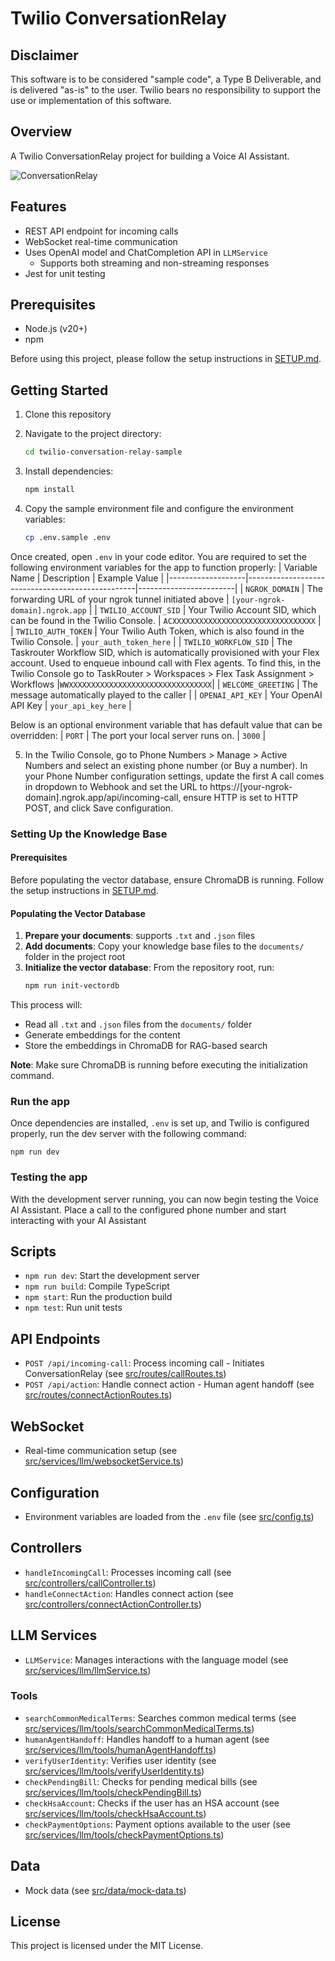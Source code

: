 # Twilio ConversationRelay

## Disclaimer

This software is to be considered "sample code", a Type B Deliverable, and is delivered "as-is" to the user. Twilio bears no responsibility to support the use or implementation of this software.

## Overview

A Twilio ConversationRelay project for building a Voice AI Assistant.

![ConversationRelay](docs/conversation-relay.png)

## Features

- REST API endpoint for incoming calls
- WebSocket real-time communication
- Uses OpenAI model and ChatCompletion API in `LLMService`
  - Supports both streaming and non-streaming responses
- Jest for unit testing

## Prerequisites

- Node.js (v20+)
- npm

Before using this project, please follow the setup instructions in [SETUP.md](./SETUP.md).

## Getting Started

1. Clone this repository

2. Navigate to the project directory:
   ```sh
   cd twilio-conversation-relay-sample
   ```
3. Install dependencies:
   ```sh
   npm install
   ```
4. Copy the sample environment file and configure the environment variables:
   ```sh
   cp .env.sample .env
   ```

Once created, open `.env` in your code editor. You are required to set the following environment variables for the app to function properly:
| Variable Name | Description | Example Value |
|-------------------|--------------------------------------------------|------------------------|
| `NGROK_DOMAIN` | The forwarding URL of your ngrok tunnel initiated above | `[your-ngrok-domain].ngrok.app` |
| `TWILIO_ACCOUNT_SID` | Your Twilio Account SID, which can be found in the Twilio Console. | `ACXXXXXXXXXXXXXXXXXXXXXXXXXXXXXXXX` |
| `TWILIO_AUTH_TOKEN` | Your Twilio Auth Token, which is also found in the Twilio Console. | `your_auth_token_here` |
| `TWILIO_WORKFLOW_SID` | The Taskrouter Workflow SID, which is automatically provisioned with your Flex account. Used to enqueue inbound call with Flex agents. To find this, in the Twilio Console go to TaskRouter > Workspaces > Flex Task Assignment > Workflows |`WWXXXXXXXXXXXXXXXXXXXXXXXXXXXXXXXX`|
| `WELCOME_GREETING` | The message automatically played to the caller |
| `OPENAI_API_KEY` | Your OpenAI API Key | `your_api_key_here` |

Below is an optional environment variable that has default value that can be overridden:
| `PORT` | The port your local server runs on. | `3000` |

5. In the Twilio Console, go to Phone Numbers > Manage > Active Numbers and select an existing phone number (or Buy a number). In your Phone Number configuration settings, update the first A call comes in dropdown to Webhook and set the URL to https://[your-ngrok-domain].ngrok.app/api/incoming-call, ensure HTTP is set to HTTP POST, and click Save configuration.

### Setting Up the Knowledge Base

#### Prerequisites

Before populating the vector database, ensure ChromaDB is running. Follow the setup instructions in [SETUP.md](./SETUP.md).

#### Populating the Vector Database

1. **Prepare your documents**: supports `.txt` and `.json` files
2. **Add documents**: Copy your knowledge base files to the `documents/` folder in the project root
3. **Initialize the vector database**: From the repository root, run:
   ```bash
   npm run init-vectordb
   ```

This process will:

- Read all `.txt` and `.json` files from the `documents/` folder
- Generate embeddings for the content
- Store the embeddings in ChromaDB for RAG-based search

**Note**: Make sure ChromaDB is running before executing the initialization command.

### Run the app

Once dependencies are installed, `.env` is set up, and Twilio is configured properly, run the dev server with the following command:

```
npm run dev
```

### Testing the app

With the development server running, you can now begin testing the Voice AI Assistant. Place a call to the configured phone number and start interacting with your AI Assistant

## Scripts

- `npm run dev`: Start the development server
- `npm run build`: Compile TypeScript
- `npm start`: Run the production build
- `npm test`: Run unit tests

## API Endpoints

- `POST /api/incoming-call`: Process incoming call - Initiates ConversationRelay (see [src/routes/callRoutes.ts](src/routes/callRoutes.ts))
- `POST /api/action`: Handle connect action - Human agent handoff (see [src/routes/connectActionRoutes.ts](src/routes/connectActionRoutes.ts))

## WebSocket

- Real-time communication setup (see [src/services/llm/websocketService.ts](src/services/llm/websocketService.ts))

## Configuration

- Environment variables are loaded from the `.env` file (see [src/config.ts](src/config.ts))

## Controllers

- `handleIncomingCall`: Processes incoming call (see [src/controllers/callController.ts](src/controllers/callController.ts))
- `handleConnectAction`: Handles connect action (see [src/controllers/connectActionController.ts](src/controllers/connectActionController.ts))

## LLM Services

- `LLMService`: Manages interactions with the language model (see [src/services/llm/llmService.ts](src/services/llm/llmService.ts))

### Tools

- `searchCommonMedicalTerms`: Searches common medical terms (see [src/services/llm/tools/searchCommonMedicalTerms.ts](src/services/llm/tools/searchCommonMedicalTerms.ts))
- `humanAgentHandoff`: Handles handoff to a human agent (see [src/services/llm/tools/humanAgentHandoff.ts](src/services/llm/tools/humanAgentHandoff.ts))
- `verifyUserIdentity`: Verifies user identity (see [src/services/llm/tools/verifyUserIdentity.ts](src/services/llm/tools/verifyUserIdentity.ts))
- `checkPendingBill`: Checks for pending medical bills (see [src/services/llm/tools/checkPendingBill.ts](src/services/llm/tools/checkPendingBill.ts))
- `checkHsaAccount`: Checks if the user has an HSA account (see [src/services/llm/tools/checkHsaAccount.ts](src/services/llm/tools/checkHsaAccount.ts))
- `checkPaymentOptions`: Payment options available to the user (see [src/services/llm/tools/checkPaymentOptions.ts](src/services/llm/tools/checkPaymentOptions.ts))

## Data

- Mock data (see [src/data/mock-data.ts](src/data/mock-data.ts))

## License

This project is licensed under the MIT License.
